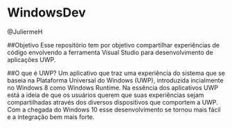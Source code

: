 # WindowsDev
@JuliermeH

##Objetivo
Esse repositório tem por objetivo compartilhar experiências de código envolvendo a ferramenta Visual Studio para desenvolvimento de aplicações UWP.

##O que é UWP?
Um aplicativo que traz uma experiência do sistema que se baseia na Plataforma Universal do Windows (UWP), introduzida incialmente no Windows 8 como Windows Runtime. Na essência dos aplicativos UWP está a ideia de que os usuários querem que suas experiências sejam compartilhadas através dos diversos dispositivos que comportem a UWP. Com a chegada do Windows 10 esse desenvolvimento se tornou mais fácil e a integração bem mais forte.
